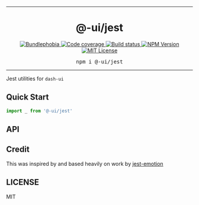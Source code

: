 <hr>
<div align="center">
  <h1 align="center">
    @-ui/jest
  </h1>
</div>

<p align="center">
  <a href="https://bundlephobia.com/result?p=@-ui/jest">
    <img alt="Bundlephobia" src="https://img.shields.io/bundlephobia/minzip/@-ui/jest?style=for-the-badge&labelColor=24292e">
  </a>
  <a aria-label="Code coverage report" href="https://codecov.io/gh/dash-ui/jest">
    <img alt="Code coverage" src="https://img.shields.io/codecov/c/gh/dash-ui/jest?style=for-the-badge&labelColor=24292e">
  </a>
  <a aria-label="Build status" href="https://travis-ci.org/dash-ui/jest">
    <img alt="Build status" src="https://img.shields.io/travis/dash-ui/jest?style=for-the-badge&labelColor=24292e">
  </a>
  <a aria-label="NPM version" href="https://www.npmjs.com/package/@-ui/jest">
    <img alt="NPM Version" src="https://img.shields.io/npm/v/@-ui/jest?style=for-the-badge&labelColor=24292e">
  </a>
  <a aria-label="License" href="https://jaredlunde.mit-license.org/">
    <img alt="MIT License" src="https://img.shields.io/npm/l/@-ui/jest?style=for-the-badge&labelColor=24292e">
  </a>
</p>

<pre align="center">npm i @-ui/jest</pre>
<hr>

Jest utilities for `dash-ui`

## Quick Start

```js
import _ from '@-ui/jest'
```

## API

## Credit
This was inspired by and based heavily on work by [jest-emotion](https://github.com/emotion-js/emotion/tree/master/packages/jest-emotion)

## LICENSE

MIT
